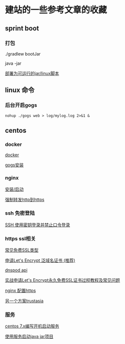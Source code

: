 # 建站的一些参考文章的收藏

## sprint boot

### 打包
./gradlew bootJar

java -jar 

[部署为可运行的jar/linux脚本](https://www.cnblogs.com/woshimrf/p/5887293.html)

## linux 命令

### 后台开启gogs
```
nohup ./gogs web > log/mylog.log 2>&1 &
```

## centos

### docker
[docker](http://www.runoob.com/docker/centos-docker-install.html)

[gogs安装](https://www.linuxidc.com/Linux/2016-04/130600.htm)

### nginx
[安装/启动](https://blog.csdn.net/oldguncm/article/details/78855000)

[强制转发http到https](https://www.cnblogs.com/kevingrace/p/6187072.html)

### ssh 免密登陆
[SSH 使用密钥登录并禁止口令登录](https://www.cnblogs.com/elesos/p/6266871.html)

### https ssl相关

[常见免费SSL类型](http://www.freehao123.com/free-ssl-paihang/)

[申请Let's Encrypt 泛域名证书 (推荐)](http://www.laozuo.org/11668.html) 

[dnspod api](https://www.dnspod.cn/console/user/security?)

[实战申请Let's Encrypt永久免费SSL证书过程教程及常见问题](http://www.laozuo.org/7676.html)

[nginx 配置https](http://www.laozuo.org/11696.html)

[另一个方案trustasia](https://www.trustasia.com/trustasia)

### 服务
[centos 7.x编写开机启动服务](https://www.cnblogs.com/lycokcc/p/5239318.html)

[使用服务启动java jar项目](https://blog.csdn.net/y799924439/article/details/80230783)
